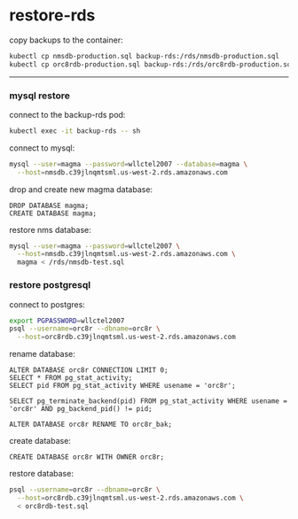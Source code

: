 # restore-rds


copy backups to the container:
```bash
kubectl cp nmsdb-production.sql backup-rds:/rds/nmsdb-production.sql
kubectl cp orc8rdb-production.sql backup-rds:/rds/orc8rdb-production.sql
```
---

### mysql restore

connect to the backup-rds pod:
```bash
kubectl exec -it backup-rds -- sh
```

connect to mysql:
```bash
mysql --user=magma --password=wllctel2007 --database=magma \
  --host=nmsdb.c39jlnqmtsml.us-west-2.rds.amazonaws.com
```

drop and create new magma database:
```mysql
DROP DATABASE magma;
CREATE DATABASE magma;
```

restore nms database:
```bash
mysql --user=magma --password=wllctel2007 \
  --host=nmsdb.c39jlnqmtsml.us-west-2.rds.amazonaws.com \
  magma < /rds/nmsdb-test.sql
```

### restore postgresql

connect to postgres:
```bash
export PGPASSWORD=wllctel2007
psql --username=orc8r --dbname=orc8r \
  --host=orc8rdb.c39jlnqmtsml.us-west-2.rds.amazonaws.com
```


rename database:
```
ALTER DATABASE orc8r CONNECTION LIMIT 0;
SELECT * FROM pg_stat_activity;
SELECT pid FROM pg_stat_activity WHERE usename = 'orc8r';

SELECT pg_terminate_backend(pid) FROM pg_stat_activity WHERE usename = 'orc8r' AND pg_backend_pid() != pid;

ALTER DATABASE orc8r RENAME TO orc8r_bak;
```

create database:
```
CREATE DATABASE orc8r WITH OWNER orc8r;
```

restore database:
```bash
psql --username=orc8r --dbname=orc8r \
  --host=orc8rdb.c39jlnqmtsml.us-west-2.rds.amazonaws.com \
  < orc8rdb-test.sql
```


